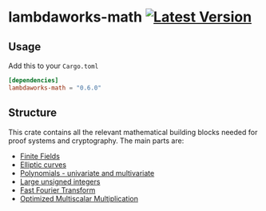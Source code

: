 # lambdaworks-math [![Latest Version]][crates.io]

[Latest Version]: https://img.shields.io/crates/v/lambdaworks-math.svg
[crates.io]: https://crates.io/crates/lambdaworks-math


## Usage
Add this to your `Cargo.toml`
```toml
[dependencies]
lambdaworks-math = "0.6.0"
```

## Structure
This crate contains all the relevant mathematical building blocks needed for proof systems and cryptography. The main parts are:
- [Finite Fields](https://github.com/lambdaclass/lambdaworks/tree/main/math/src/field)
- [Elliptic curves](https://github.com/lambdaclass/lambdaworks/tree/main/math/src/elliptic_curve)
- [Polynomials - univariate and multivariate](https://github.com/lambdaclass/lambdaworks/tree/main/math/src/polynomial)
- [Large unsigned integers](https://github.com/lambdaclass/lambdaworks/tree/main/math/src/unsigned_integer)
- [Fast Fourier Transform](https://github.com/lambdaclass/lambdaworks/tree/main/math/src/fft)
- [Optimized Multiscalar Multiplication](https://github.com/lambdaclass/lambdaworks/tree/main/math/src/msm)
